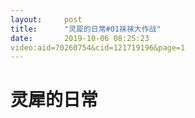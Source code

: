 ```yaml
---
layout:     post
title:      "灵犀的日常#01袜袜大作战"
date:       2019-10-06 08:25:23
video:aid=70260754&cid=121719196&page=1
---
```


# 灵犀的日常
